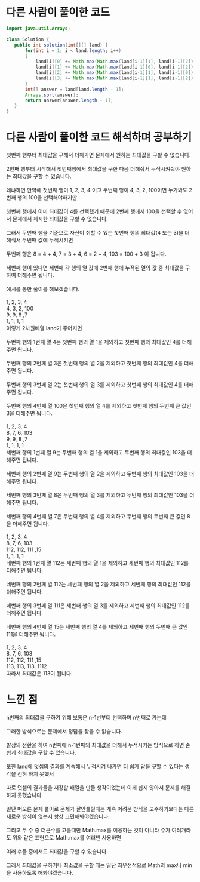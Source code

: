 # 다른 사람이 풀이한 코드
```java
import java.util.Arrays;

class Solution {  
   public int solution(int[][] land) {
       for(int i = 1; i < land.length; i++)
       {
           land[i][0] += Math.max(Math.max(land[i-1][1], land[i-1][2]), land[i-1][3]);
           land[i][1] += Math.max(Math.max(land[i-1][0], land[i-1][2]), land[i-1][3]);
           land[i][2] += Math.max(Math.max(land[i-1][1], land[i-1][0]), land[i-1][3]);
           land[i][3] += Math.max(Math.max(land[i-1][1], land[i-1][2]), land[i-1][0]);
       }
       int[] answer = land[land.length - 1];
       Arrays.sort(answer);
       return answer[answer.length - 1];
   }
}
```

# 다른 사람이 풀이한 코드 해석하며 공부하기

첫번째 행부터 최대값을 구해서 더해가면 문제에서 원하는 최대값을 구할 수 없습니다.<br><br>
2번째 행부터 시작해서 첫번째행에서 최대값을 구한 다음 더해줘서 누적시켜줘야 원하는 최대값을 구할 수 있습니다.<br><br>
왜냐하면 만약에 첫번째 행이 1, 2, 3, 4 이고 두번째 행이 4, 3, 2, 100이면 누가봐도 2번째 행의 100을 선택해야하지만<br><br>
첫번째 행에서 이미 최대값이 4를 선택했기 때문에 2번째 행에서 100을 선택할 수 없어서 문제에서 제시한 최대값을 구할 수 없습니다.<br><br>
그래서 두번째 행을 기준으로 자신이 취할 수 있는 첫번째 행의 최대값(4 또는 3)을 더해줘서 두번째 값에 누적시키면<br><br>
두번째 행은 8 = 4 + 4, 7 = 3 + 4, 6 = 2 + 4, 103 = 100 + 3 이 됩니다.<br><br>
세번째 행이 있다면 세번째 각 행의 열 값에 2번째 행에 누적된 열의 값 중 최대값을 구하여 더해주면 됩니다.<br><br>
예시를 통한 풀이를 해보갰습니다.<br><br>
1, 2, 3, 4<br>
4, 3, 2, 100<br>
9, 9, 8 ,7<br>
1, 1, 1, 1<br>
이렇게 2차원배열 land가 주어지면<br><br>
두번째 행의 1번째 열 4는 첫번째 행의 열 1을 제외하고 첫번째 행의 최대값인 4를 더해주면 됩니다.<br><br>
두번째 행의 2번째 열 3은 첫번째 행의 열 2을 제외하고 첫번째 행의 최대값인 4를 더해주면 됩니다.<br><br>
두번째 행의 3번째 열 2는 첫번째 행의 열 3를 제외하고 첫번째 행의 최대값인 4를 더해주면 됩니다.<br><br>
두번째 행의 4번째 열 100은 첫번째 행의 열 4를 제외하고 첫번째 행의 두번째 큰 값인 3을 더해주면 됩니다.<br><br>
1, 2, 3, 4<br>
8, 7, 6, 103<br>
9, 9, 8 ,7<br>
1, 1, 1, 1<br>
세번째 행의 1번째 열 9는 두번째 행의 열 1을 제외하고 두번째 행의 최대값인 103을 더해주면 됩니다.<br><br>
세번째 행의 2번째 열 9는 두번째 행의 열 2을 제외하고 두번째 행의 최대값인 103을 더해주면 됩니다.<br><br>
세번째 행의 3번째 열 8은 두번째 행의 열 3를 제외하고 두번째 행의 최대값인 103을 더해주면 됩니다.<br><br>
세번째 행의 4번째 열 7은 두번째 행의 열 4를 제외하고 두번째 행의 두번째 큰 값인 8을 더해주면 됩니다.<br><br>
1, 2, 3, 4<br>
8, 7, 6, 103<br>
112, 112, 111 ,15<br>
1, 1, 1, 1<br>
네번째 행의 1번째 열 112는 세번째 행의 열 1을 제외하고 세번째 행의 최대값인 112를 더해주면 됩니다.<br><br>
네번째 행의 2번째 열 112는 세번째 행의 열 2을 제외하고 세번째 행의 최대값인 112를 더해주면 됩니다.<br><br>
네번째 행의 3번째 열 111은 세번째 행의 열 3를 제외하고 세번째 행의 최대값인 112를 더해주면 됩니다.<br><br>
네번째 행의 4번째 열 15는 세번째 행의 열 4를 제외하고 세번째 행의 두번째 큰 값인 111을 더해주면 됩니다.<br><br>
1, 2, 3, 4<br>
8, 7, 6, 103<br>
112, 112, 111 ,15<br>
113, 113, 113, 1112<br>
따라서 최대값은 113이 됩니다.

# 느낀 점

n번째의 최대값을 구하기 위해 보통은 n-1번부터 선택하며 n번째로 가는데<br><br>
그러한 방식으로는 문제에서 정답을 찾을 수 없습니다.<br><br>
발상의 전환을 하여 n번째에 n-1번째의 최대값을 더해서 누적시키는 방식으로 하면 손쉽게 최대값을 구할 수 있습니다.<br><br>
또한 land에 덧셈의 결과를 계속해서 누적시켜 나가면 더 쉽게 답을 구할 수 있다는 생각을 전혀 하지 못했서<br><br>
따로 덧셈의 결과들을 저장할 배열을 만들 생각이었는데 이게 쉽지 않아서 문제를 해결하지 못했습니다.<br><br>
일단 떠오른 문제 풀이로 문제가 잘안풀릴때는 계속 어려운 방식을 고수하기보다는 다른 새로운 방식이 없는지 항상 고민해봐야겠습니다.<br><br>
그리고 두 수 중 더큰수를 고를때만 Math.max를 이용하는 것이 아니라 수가 여러개라도 위와 같은 표현으로 Math.max를 여러번 사용하면<br><br>
여러 수들 중에서도 최대값을 구할 수 있습니다.<br><br>
그래서 최대값을 구하거나 최소값을 구할 때는 일단 최우선적으로 Math의 max나 min을 사용하도록 해봐야겠습니다.
